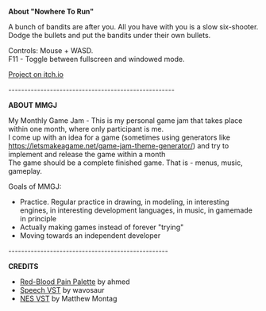 **About "Nowhere To Run"**

A bunch of bandits are after you. All you have with you is a slow six-shooter. Dodge the bullets and put the bandits under their own bullets.

Controls: Mouse + WASD.  
F11 - Toggle between fullscreen and windowed mode.

[Project on itch.io](https://cydeamon.itch.io/nowhere-to-run)

\----------------------------------------------------

**ABOUT MMGJ**

My Monthly Game Jam - This is my personal game jam that takes place within one month, where only participant is me.  
I come up with an idea for a game (sometimes using generators like https://letsmakeagame.net/game-jam-theme-generator/) and try to implement and release the game within a month  
The game should be a complete finished game. That is - menus, music, gameplay.

Goals of MMGJ:  

*   Practice. Regular practice in drawing, in modeling, in interesting engines, in interesting development languages, in music, in gamemade in principle
*   Actually making games instead of forever "trying"
*   Moving towards an independent developer   

\--------------------------------------------------

**CREDITS**

*   [Red-Blood Pain Palette](https://lospec.com/palette-list/red-blood-pain) by ahmed
*   [Speech VST](http://blog.wavosaur.com/text-to-speech-vst-vst-speek/) by wavosaur
*   [NES VST](https://www.mattmontag.com/projects-page/nintendo-vst) by Matthew Montag
